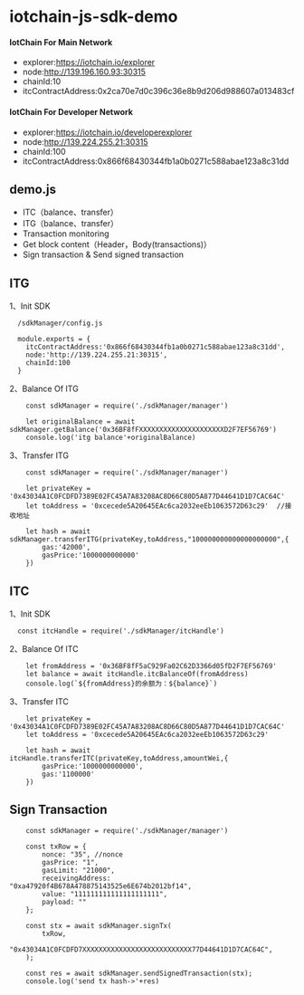 # iotchain-js-sdk-demo

#### IotChain For Main Network
- explorer:https://iotchain.io/explorer
- node:http://139.196.160.93:30315
- chainId:10
- itcContractAddress:0x2ca70e7d0c396c36e8b9d206d988607a013483cf

#### IotChain For Developer Network
- explorer:https://iotchain.io/developerexplorer
- node:http://139.224.255.21:30315
- chainId:100
- itcContractAddress:0x866f68430344fb1a0b0271c588abae123a8c31dd

## demo.js
-   ITC（balance、transfer）
-   ITG（balance、transfer）
-   Transaction monitoring 
-   Get block content（Header，Body(transactions)）
-   Sign transaction & Send signed transaction

## ITG
1、Init SDK
```
  /sdkManager/config.js

  module.exports = {
    itcContractAddress:'0x866f68430344fb1a0b0271c588abae123a8c31dd',     
    node:'http://139.224.255.21:30315',                                  
    chainId:100                                                          
  }
```
2、Balance Of ITG
```
    const sdkManager = require('./sdkManager/manager')

    let originalBalance = await sdkManager.getBalance('0x36BF8fFXXXXXXXXXXXXXXXXXXXXXD2F7EF56769')
    console.log('itg balance'+originalBalance)
```
3、Transfer ITG
```
    const sdkManager = require('./sdkManager/manager')

    let privateKey = '0x43034A1C0FCDFD7389E02FC45A7A83208AC8D66C80D5A877D44641D1D7CAC64C'
    let toAddress = '0xcecede5A20645EAc6ca2032eeEb1063572D63c29'  //接收地址
    
    let hash = await sdkManager.transferITG(privateKey,toAddress,"100000000000000000000",{
        gas:'42000',
        gasPrice:'1000000000000'
    })
```

## ITC
1、Init SDK
```
  const itcHandle = require('./sdkManager/itcHandle')
```
2、Balance Of ITC
```
    let fromAddress = '0x36BF8fF5aC929Fa02C62D3366d05fD2F7EF56769'
    let balance = await itcHandle.itcBalanceOf(fromAddress)
    console.log(`${fromAddress}的余额为：${balance}`)
```
3、Transfer ITC
```
    let privateKey = '0x43034A1C0FCDFD7389E02FC45A7A83208AC8D66C80D5A877D44641D1D7CAC64C'
    let toAddress = '0xcecede5A20645EAc6ca2032eeEb1063572D63c29'  
    
    let hash = await itcHandle.transferITC(privateKey,toAddress,amountWei,{
        gasPrice:'1000000000000',
        gas:'1100000'
    })
```
## Sign Transaction
```
    const sdkManager = require('./sdkManager/manager')

    const txRow = {
        nonce: "35", //nonce 
        gasPrice: "1",
        gasLimit: "21000",
        receivingAddress: "0xa47920f4B678A478875143525e6E674b2012bf14",
        value: "111111111111111111111",
        payload: ""
    };
    
    const stx = await sdkManager.signTx( 
        txRow,
        "0x43034A1C0FCDFD7XXXXXXXXXXXXXXXXXXXXXXXXXXX77D44641D1D7CAC64C",
    );

    const res = await sdkManager.sendSignedTransaction(stx);
    console.log('send tx hash->'+res)
```
